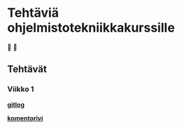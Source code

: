 # Tehtäviä ohjelmistotekniikkakurssille 
:hamster: :hamster: 
## Tehtävät
### Viikko 1
  [**gitlog**](https://github.com/alekmus/OT-harjoitustyo/blob/master/laskarit/viikko1/gitlog.txt)
  
  [**komentorivi**](https://github.com/alekmus/OT-harjoitustyo/blob/master/laskarit/viikko1/komentorivi.txt)
